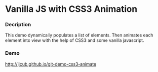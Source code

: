 Vanilla JS with CSS3 Animation
===================

### Decription

This demo dynamically populates a list of elements. Then animates each element into view with the help of CSS3 and some vanilla javascript.

### Demo
http://jicub.github.io/git-demo-css3-animate



